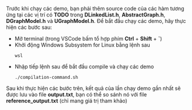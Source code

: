 Trước khi chạy các demo, bạn phải thêm source code của các hàm tương ứng tại các vị trí có __TODO__ trong __DLinkedList.h__, __AbstractGraph.h__, __DGraphModel.h__ và __UGraphModel.h__.
Để bắt đầu chạy các demo, hãy thực hiện các bước sau:
- Mở terminal (trong VSCode bấm tổ hợp phím __Ctrl__ + __Shift__ + __`__)
- Khởi động Windows Subsystem for Linux bằng lệnh sau
  ```
  wsl
  ```
- Nhập tiếp lệnh sau để bắt đầu compile và chạy các demo
  ```
  ./compilation-command.sh
  ```
Sau khi thực hiện các bước trên, kết quả của lần chạy demo gần nhất sẽ được lưu vào file __output.txt__, bạn có thể so sánh nó với file __reference_output.txt__ (chỉ mang giá trị tham khảo)
